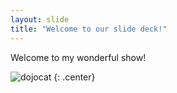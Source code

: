```yaml
---
layout: slide
title: "Welcome to our slide deck!"
---
```


Welcome to my wonderful show!

![dojocat](https://octodex.github.com/images/dojocat.jpg)
{: .center}
